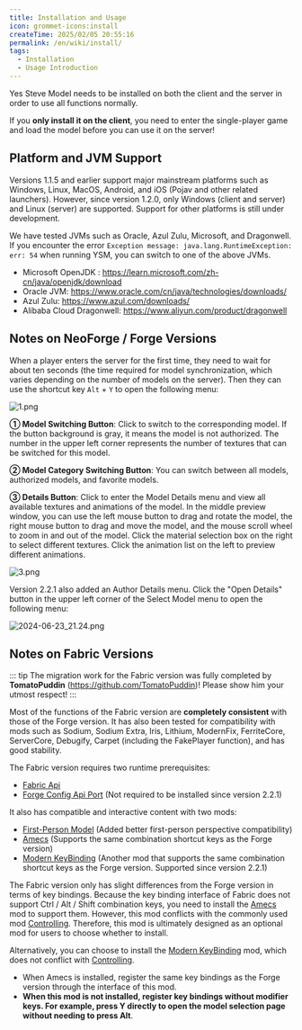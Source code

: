 ```yaml
---
title: Installation and Usage
icon: grommet-icons:install
createTime: 2025/02/05 20:55:16
permalink: /en/wiki/install/
tags:
  - Installation
  - Usage Introduction
---
```


Yes Steve Model needs to be installed on both the client and the server in order to use all functions normally.

If you **only install it on the client**, you need to enter the single-player game and load the model before you can use it on the server!

## Platform and JVM Support

Versions 1.1.5 and earlier support major mainstream platforms such as Windows, Linux, MacOS, Android, and iOS (Pojav and other related launchers). However, since version 1.2.0, only Windows (client and server) and Linux (server) are supported. Support for other platforms is still under development.

We have tested JVMs such as Oracle, Azul Zulu, Microsoft, and Dragonwell. If you encounter the error `Exception message: java.lang.RuntimeException: err: 54` when running YSM, you can switch to one of the above JVMs.

- Microsoft OpenJDK <Badge type="tip" text="Recommended" />: <https://learn.microsoft.com/zh-cn/java/openjdk/download>
- Oracle JVM: <https://www.oracle.com/cn/java/technologies/downloads/>
- Azul Zulu: <https://www.azul.com/downloads/>
- Alibaba Cloud Dragonwell: <https://www.aliyun.com/product/dragonwell>

## Notes on NeoForge / Forge Versions

When a player enters the server for the first time, they need to wait for about ten seconds (the time required for model synchronization, which varies depending on the number of models on the server). Then they can use the shortcut key `Alt` + `Y` to open the following menu:

![1.png](https://s2.loli.net/2023/06/25/Ya7DMmKToSneN6L.png)

**① Model Switching Button**: Click to switch to the corresponding model. If the button background is gray, it means the model is not authorized. The number in the upper left corner represents the number of textures that can be switched for this model.

**② Model Category Switching Button**: You can switch between all models, authorized models, and favorite models.

**③ Details Button**: Click to enter the Model Details menu and view all available textures and animations of the model. In the middle preview window, you can use the left mouse button to drag and rotate the model, the right mouse button to drag and move the model, and the mouse scroll wheel to zoom in and out of the model. Click the material selection box on the right to select different textures. Click the animation list on the left to preview different animations.

![3.png](https://s2.loli.net/2023/02/11/UxtCNy9wEg1XjSI.png)

Version 2.2.1 also added an Author Details menu. Click the "Open Details" button in the upper left corner of the Select Model menu to open the following menu:

![2024-06-23_21.24.png](https://s2.loli.net/2024/06/23/5ePDTnrBchwyzq8.png)

## Notes on Fabric Versions

::: tip
The migration work for the Fabric version was fully completed by **TomatoPuddin** (https://github.com/TomatoPuddin)! Please show him your utmost respect!
:::

Most of the functions of the Fabric version are **completely consistent** with those of the Forge version. It has also been tested for compatibility with mods such as Sodium, Sodium Extra, Iris, Lithium, ModernFix, FerriteCore, ServerCore, Debugify, Carpet (including the FakePlayer function), and has good stability.

The Fabric version requires two runtime prerequisites:

- [Fabric Api](https://www.mcmod.cn/class/3124.html)
- [Forge Config Api Port](https://www.mcmod.cn/class/5510.html) (Not required to be installed since version 2.2.1)

It also has compatible and interactive content with two mods:

- [First-Person Model](https://www.mcmod.cn/class/4391.html) (Added better first-person perspective compatibility)
- [Amecs](https://www.mcmod.cn/class/2003.html) (Supports the same combination shortcut keys as the Forge version)
- [Modern KeyBinding](https://www.curseforge.com/minecraft/mc-mods/modern-keybinding-fabric) (Another mod that supports the same combination shortcut keys as the Forge version. Supported since version 2.2.1)

The Fabric version only has slight differences from the Forge version in terms of key bindings. Because the key binding interface of Fabric does not support Ctrl / Alt / Shift combination keys, you need to install the [Amecs](https://www.mcmod.cn/class/2003.html) mod to support them. However, this mod conflicts with the commonly used mod [Controlling](https://www.mcmod.cn/class/1191.html). Therefore, this mod is ultimately designed as an optional mod for users to choose whether to install.

Alternatively, you can choose to install the [Modern KeyBinding](https://www.curseforge.com/minecraft/mc-mods/modern-keybinding-fabric) mod, which does not conflict with [Controlling](https://www.mcmod.cn/class/1191.html).

- When Amecs is installed, register the same key bindings as the Forge version through the interface of this mod.
- **When this mod is not installed, register key bindings without modifier keys. For example, press Y directly to open the model selection page without needing to press Alt**.